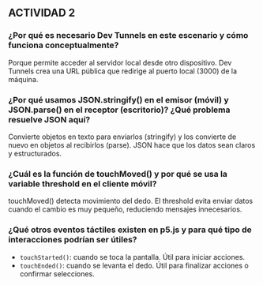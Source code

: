 ## ACTIVIDAD 2

### ¿Por qué es necesario Dev Tunnels en este escenario y cómo funciona conceptualmente?
Porque permite acceder al servidor local desde otro dispositivo. Dev Tunnels crea una URL pública que redirige al puerto local (3000) de la máquina.

### ¿Por qué usamos JSON.stringify() en el emisor (móvil) y JSON.parse() en el receptor (escritorio)? ¿Qué problema resuelve JSON aquí?
Convierte objetos en texto para enviarlos (stringify) y los convierte de nuevo en objetos al recibirlos (parse). JSON hace que los datos sean claros y estructurados.

### ¿Cuál es la función de touchMoved() y por qué se usa la variable threshold en el cliente móvil?
touchMoved() detecta movimiento del dedo. El threshold evita enviar datos cuando el cambio es muy pequeño, reduciendo mensajes innecesarios.

### ¿Qué otros eventos táctiles existen en p5.js y para qué tipo de interacciones podrían ser útiles?
- `touchStarted()`: cuando se toca la pantalla. Útil para iniciar acciones.
- `touchEnded()`: cuando se levanta el dedo. Útil para finalizar acciones o confirmar selecciones.
